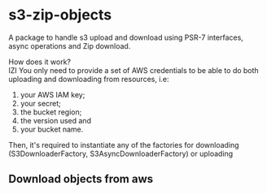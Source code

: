 # s3-zip-objects

A package to handle s3 upload and download using PSR-7 interfaces, async operations and Zip download.

How does it work?
<br>
IZI
You only need to provide a set of AWS credentials to be able to do both uploading and downloading from resources, i.e:

1. your AWS IAM key;
2. your secret;
3. the bucket region;
4. the version used and
5. your bucket name.

Then, it's required to instantiate any of the factories for downloading (S3DownloaderFactory, S3AsyncDownloaderFactory) or uploading

## Download objects from aws
